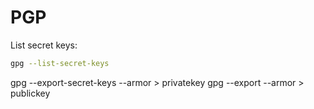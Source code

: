 # PGP

List secret keys:

```bash
gpg --list-secret-keys
```

gpg --export-secret-keys --armor > privatekey
gpg --export --armor > publickey